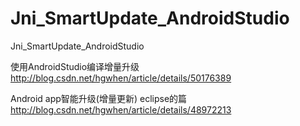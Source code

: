 # Jni_SmartUpdate_AndroidStudio
Jni_SmartUpdate_AndroidStudio


使用AndroidStudio编译增量升级
http://blog.csdn.net/hgwhen/article/details/50176389

Android app智能升级(增量更新) eclipse的篇
http://blog.csdn.net/hgwhen/article/details/48972213